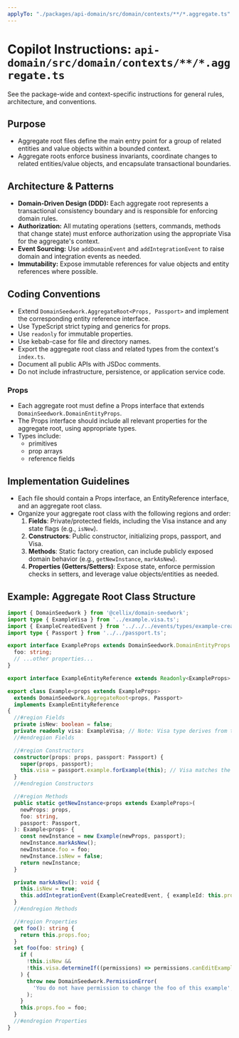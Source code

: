 ```yaml
---
applyTo: "./packages/api-domain/src/domain/contexts/**/*.aggregate.ts"
---
```


# Copilot Instructions: `api-domain/src/domain/contexts/**/*.aggregate.ts`

See the package-wide and context-specific instructions for general rules, architecture, and conventions.

## Purpose
- Aggregate root files define the main entry point for a group of related entities and value objects within a bounded context.
- Aggregate roots enforce business invariants, coordinate changes to related entities/value objects, and encapsulate transactional boundaries.

## Architecture & Patterns
- **Domain-Driven Design (DDD):** Each aggregate root represents a transactional consistency boundary and is responsible for enforcing domain rules.
- **Authorization:** All mutating operations (setters, commands, methods that change state) must enforce authorization using the appropriate Visa for the aggregate's context.
- **Event Sourcing:** Use `addDomainEvent` and `addIntegrationEvent` to raise domain and integration events as needed.
- **Immutability:** Expose immutable references for value objects and entity references where possible.

## Coding Conventions
- Extend `DomainSeedwork.AggregateRoot<Props, Passport>` and implement the corresponding entity reference interface.
- Use TypeScript strict typing and generics for props.
- Use `readonly` for immutable properties.
- Use kebab-case for file and directory names.
- Export the aggregate root class and related types from the context's `index.ts`.
- Document all public APIs with JSDoc comments.
- Do not include infrastructure, persistence, or application service code.

### Props
- Each aggregate root must define a Props interface that extends `DomainSeedwork.DomainEntityProps`.
- The Props interface should include all relevant properties for the aggregate root, using appropriate types.
- Types include:
    - primitives
    - prop arrays
    - reference fields

## Implementation Guidelines
- Each file should contain a Props interface, an EntityReference interface, and an aggregate root class.
- Organize your aggregate root class with the following regions and order:
  1. **Fields**: Private/protected fields, including the Visa instance and any state flags (e.g., `isNew`).
  2. **Constructors**: Public constructor, initializing props, passport, and Visa.
  3. **Methods**: Static factory creation, can include publicly exposed domain behavior (e.g., `getNewInstance`, `markAsNew`).
  6. **Properties (Getters/Setters)**: Expose state, enforce permission checks in setters, and leverage value objects/entities as needed.

## Example: Aggregate Root Class Structure

```typescript
import { DomainSeedwork } from '@cellix/domain-seedwork';
import type { ExampleVisa } from '../example.visa.ts';
import { ExampleCreatedEvent } from '../../../events/types/example-created.ts';
import type { Passport } from '../../passport.ts';

export interface ExampleProps extends DomainSeedwork.DomainEntityProps {
  foo: string;
  // ...other properties...
}

export interface ExampleEntityReference extends Readonly<ExampleProps> {}

export class Example<props extends ExampleProps>
  extends DomainSeedwork.AggregateRoot<props, Passport>
  implements ExampleEntityReference
{
  //#region Fields
  private isNew: boolean = false;
  private readonly visa: ExampleVisa; // Note: Visa type derives from the aggregate's bounded context
  //#endregion Fields

  //#region Constructors
  constructor(props: props, passport: Passport) {
    super(props, passport);
    this.visa = passport.example.forExample(this); // Visa matches the aggregate's context
  }
  //#endregion Constructors

  //#region Methods
  public static getNewInstance<props extends ExampleProps>(
    newProps: props,
    foo: string,
    passport: Passport,
  ): Example<props> {
    const newInstance = new Example(newProps, passport);
    newInstance.markAsNew();
    newInstance.foo = foo;
    newInstance.isNew = false;
    return newInstance;
  }

  private markAsNew(): void {
    this.isNew = true;
    this.addIntegrationEvent(ExampleCreatedEvent, { exampleId: this.props.id });
  }
  //#endregion Methods

  //#region Properties
  get foo(): string {
    return this.props.foo;
  }
  set foo(foo: string) {
    if (
      !this.isNew &&
      !this.visa.determineIf((permissions) => permissions.canEditExample)
    ) {
      throw new DomainSeedwork.PermissionError(
        'You do not have permission to change the foo of this example',
      );
    }
    this.props.foo = foo;
  }
  //#endregion Properties
}